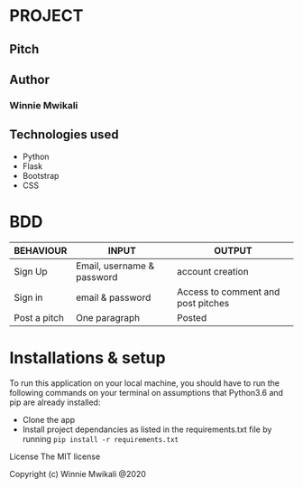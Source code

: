 # PROJECT 
## Pitch

## Author
### Winnie Mwikali

## Technologies used
* Python
* Flask
* Bootstrap
* CSS



# BDD

BEHAVIOUR | INPUT | OUTPUT
------|---------|-----------
Sign Up | Email, username & password | account creation
Sign in | email & password | Access to comment and post pitches
Post a pitch | One paragraph | Posted



# Installations & setup
To run this application on your local machine, you should have to run the following commands on your terminal on assumptions that Python3.6 and pip are already installed:
- Clone the app
- Install project dependancies as listed in the requirements.txt file by running `pip install -r requirements.txt`



License The MIT license

Copyright (c) Winnie Mwikali @2020
